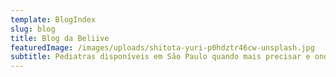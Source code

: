 ```yaml
---
template: BlogIndex
slug: blog
title: Blog da Beliive
featuredImage: /images/uploads/shitota-yuri-p0hdztr46cw-unsplash.jpg
subtitle: Pediatras disponíveis em São Paulo quando mais precisar e onde estiver
---
```



